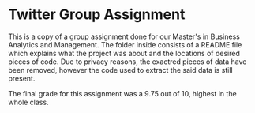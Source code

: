 # Twitter Group Assignment
This is a copy of a group assignment done for our Master's in Business Analytics and Management. The folder inside consists of a README file which explains what the project was about and the locations of desired pieces of code. Due to privacy reasons, the exactred pieces of data have been removed, however the code used to extract the said data is still present.

The final grade for this assignment was a 9.75 out of 10, highest in the whole class.
